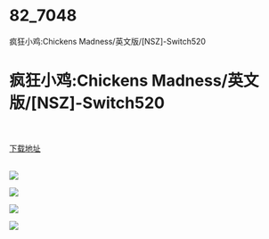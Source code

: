 # 82_7048
疯狂小鸡:Chickens Madness/英文版/[NSZ]-Switch520
# 疯狂小鸡:Chickens Madness/英文版/[NSZ]-Switch520
 <br/></br>
[下载地址](https://www.switch520.cc/article/7048 "下载地址")
<br/></br>

<p><span><strong><img src="https://www.switch520.cc/muke_img/upload_art_editor_20201031-1_385e86b5109cdefed04c3c26f1a77760.jpg"></strong></span></p>
<p><span><strong><img src="https://www.switch520.cc/muke_img/upload_art_editor_20201031-1_527a395c5b0043fce547f1b2f73b6565.jpg"></strong></span></p>
<p><span><strong><img src="https://www.switch520.cc/muke_img/upload_art_editor_20201031-1_c5f6ed2f6385d2dbab4654b8d5697150.jpg"></strong></span></p>
<p><span><strong><img src="https://www.switch520.cc/muke_img/upload_art_editor_20201031-1_e4ff9bb795f618c5fb58ab6479fd4225.jpg"></strong></span></p>
<p></p>
